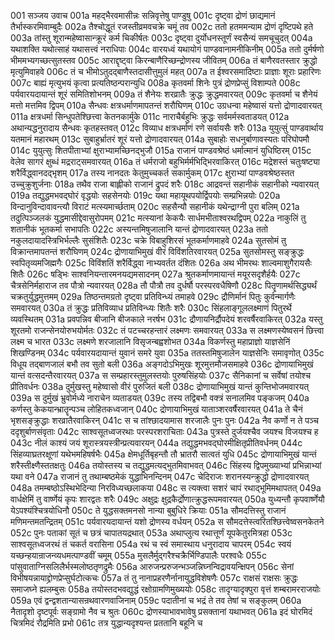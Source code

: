 001  सञ्जय उवाच
001a महद्भैरवमासीन्नः सन्निवृत्तेषु पाण्डुषु
001c दृष्ट्वा द्रोणं छाद्यमानं तैर्भास्करमिवाम्बुदैः
002a तैश्चोद्धूतं रजस्तीव्रमवचक्रे चमूं तव
002c ततो हतममन्याम द्रोणं दृष्टिपथे हते
003a तांस्तु शूरान्महेष्वासान्क्रूरं कर्म चिकीर्षतः
003c दृष्ट्वा दुर्योधनस्तूर्णं स्वसैन्यं समचूचुदत्
004a यथाशक्ति यथोत्साहं यथासत्त्वं नराधिपाः
004c वारयध्वं यथायोगं पाण्डवानामनीकिनीम्
005a ततो दुर्मर्षणो भीममभ्यगच्छत्सुतस्तव
005c आराद्दृष्ट्वा किरन्बाणैरिच्छन्द्रोणस्य जीवितम्
006a तं बाणैरवतस्तार क्रुद्धो मृत्युमिवाहवे
006c तं च भीमोऽतुदद्बाणैस्तदासीत्तुमुलं महत्
007a त ईश्वरसमादिष्टाः प्राज्ञाः शूराः प्रहारिणः
007c बाह्यं मृत्युभयं कृत्वा प्रत्यतिष्ठन्परान्युधि
008a कृतवर्मा शिनेः पुत्रं द्रोणप्रेप्सुं विशाम्पते
008c पर्यवारयदायान्तं शूरं समितिशोभनम्
009a तं शैनेयः शरव्रातैः क्रुद्धः क्रुद्धमवारयत्
009c कृतवर्मा च शैनेयं मत्तो मत्तमिव द्विपम्
010a सैन्धवः क्षत्रधर्माणमापतन्तं शरौघिणम्
010c उग्रधन्वा महेष्वासं यत्तो द्रोणादवारयत्
011a क्षत्रधर्मा सिन्धुपतेश्छित्त्वा केतनकार्मुके
011c नाराचैर्बहुभिः क्रुद्धः सर्वमर्मस्वताडयत्
012a अथान्यद्धनुरादाय सैन्धवः कृतहस्तवत्
012c विव्याध क्षत्रधर्माणं रणे सर्वायसैः शरैः
013a युयुत्सुं पाण्डवार्थाय यतमानं महारथम्
013c सुबाहुर्भ्रातरं शूरं यत्तो द्रोणादवारयत्
014a सुबाहोः सधनुर्बाणावस्यतः परिघोपमौ
014c युयुत्सुः शितपीताभ्यां क्षुराभ्यामच्छिनद्भुजौ
015a राजानं पाण्डवश्रेष्ठं धर्मात्मानं युधिष्ठिरम्
015c वेलेव सागरं क्षुब्धं मद्रराट्समवारयत्
016a तं धर्मराजो बहुभिर्मर्मभिद्भिरवाकिरत्
016c मद्रेशस्तं चतुःषष्ट्या शरैर्विद्ध्वानदद्भृशम्
017a तस्य नानदतः केतुमुच्चकर्त सकार्मुकम्
017c क्षुराभ्यां पाण्डवश्रेष्ठस्तत उच्चुक्रुशुर्जनाः
018a तथैव राजा बाह्लीको राजानं द्रुपदं शरैः
018c आद्रवन्तं सहानीकं सहानीको न्यवारयत्
019a तद्युद्धमभवद्घोरं वृद्धयोः सहसेनयोः
019c यथा महायूथपयोर्द्विपयोः सम्प्रभिन्नयोः
020a विन्दानुविन्दावावन्त्यौ विराटं मत्स्यमार्च्छताम्
020c सहसैन्यौ सहानीकं यथेन्द्राग्नी पुरा बलिम्
021a तदुत्पिञ्जलकं युद्धमासीद्देवासुरोपमम्
021c मत्स्यानां केकयैः सार्धमभीताश्वरथद्विपम्
022a नाकुलिं तु शतानीकं भूतकर्मा सभापतिः
022c अस्यन्तमिषुजालानि यान्तं द्रोणादवारयत्
023a ततो नकुलदायादस्त्रिभिर्भल्लैः सुसंशितैः
023c चक्रे विबाहुशिरसं भूतकर्माणमाहवे
024a सुतसोमं तु विक्रान्तमापतन्तं शरौघिणम्
024c द्रोणायाभिमुखं वीरं विविंशतिरवारयत्
025a सुतसोमस्तु सङ्क्रुद्धः स्वपितृव्यमजिह्मगैः
025c विविंशतिं शरैर्विद्ध्वा नाभ्यवर्तत दंशितः
026a अथ भीमरथः शाल्वमाशुगैरायसैः शितैः
026c षड्भिः साश्वनियन्तारमनयद्यमसादनम्
027a श्रुतकर्माणमायान्तं मयूरसदृशैर्हयैः
027c चैत्रसेनिर्महाराज तव पौत्रो न्यवारयत्
028a तौ पौत्रौ तव दुर्धर्षौ परस्परवधैषिणौ
028c पितॄणामर्थसिद्ध्यर्थं चक्रतुर्युद्धमुत्तमम्
029a तिष्ठन्तमग्रतो दृष्ट्वा प्रतिविन्ध्यं तमाहवे
029c द्रौणिर्मानं पितुः कुर्वन्मार्गणैः समवारयत्
030a तं क्रुद्धः प्रतिविव्याध प्रतिविन्ध्यः शितैः शरैः
030c सिंहलाङ्गूललक्ष्माणं पितुरर्थे व्यवस्थितम्
031a प्रवपन्निव बीजानि बीजकाले नरर्षभ
031c द्रौणायनिर्द्रौपदेयं शरवर्षैरवाकिरत्
032a यस्तु शूरतमो राजन्सेनयोरुभयोर्मतः
032c तं पटच्चरहन्तारं लक्ष्मणः समवारयत्
033a स लक्ष्मणस्येष्वसनं छित्त्वा लक्ष्म च भारत
033c लक्ष्मणे शरजालानि विसृजन्बह्वशोभत
034a विकर्णस्तु महाप्राज्ञो याज्ञसेनिं शिखण्डिनम्
034c पर्यवारयदायान्तं युवानं समरे युवा
035a ततस्तमिषुजालेन याज्ञसेनिः समावृणोत्
035c विधूय तद्बाणजालं बभौ तव सुतो बली
036a अङ्गदोऽभिमुखः शूरमुत्तमौजसमाहवे
036c द्रोणायाभिमुखं यान्तं वत्सदन्तैरवारयत्
037a स सम्प्रहारस्तुमुलस्तयोः पुरुषसिंहयोः
037c सैनिकानां च सर्वेषां तयोश्च प्रीतिवर्धनः
038a दुर्मुखस्तु महेष्वासो वीरं पुरुजितं बली
038c द्रोणायाभिमुखं यान्तं कुन्तिभोजमवारयत्
039a स दुर्मुखं भ्रुवोर्मध्ये नाराचेन व्यताडयत्
039c तस्य तद्विबभौ वक्त्रं सनालमिव पङ्कजम्
040a कर्णस्तु केकयान्भ्रातॄन्पञ्च लोहितकध्वजान्
040c द्रोणायाभिमुखं याताञ्शरवर्षैरवारयत्
041a ते चैनं भृशसङ्क्रुद्धाः शरव्रातैरवाकिरन्
041c स च तांश्छादयामास शरजालैः पुनः पुनः
042a नैव कर्णो न ते पञ्च ददृशुर्बाणसंवृताः
042c साश्वसूतध्वजरथाः परस्परशराचिताः
043a पुत्रस्ते दुर्जयश्चैव जयश्च विजयश्च ह
043c नीलं काश्यं जयं शूरास्त्रयस्त्रीन्प्रत्यवारयन्
044a तद्युद्धमभवद्घोरमीक्षितृप्रीतिवर्धनम्
044c सिंहव्याघ्रतरक्षूणां यथेभमहिषर्षभैः
045a क्षेमधूर्तिबृहन्तौ तौ भ्रातरौ सात्वतं युधि
045c द्रोणायाभिमुखं यान्तं शरैस्तीक्ष्णैस्ततक्षतुः
046a तयोस्तस्य च तद्युद्धमत्यद्भुतमिवाभवत्
046c सिंहस्य द्विपमुख्याभ्यां प्रभिन्नाभ्यां यथा वने
047a राजानं तु तथाम्बष्ठमेकं युद्धाभिनन्दिनम्
047c चेदिराजः शरानस्यन्क्रुद्धो द्रोणादवारयत्
048a तमम्बष्ठोऽस्थिभेदिन्या निरविध्यच्छलाकया
048c स त्यक्त्वा सशरं चापं रथाद्भूमिमथापतत्
049a वार्धक्षेमिं तु वार्ष्णेयं कृपः शारद्वतः शरैः
049c अक्षुद्रः क्षुद्रकैर्द्रोणात्क्रुद्धरूपमवारयत्
050a युध्यन्तौ कृपवार्ष्णेयौ येऽपश्यंश्चित्रयोधिनौ
050c ते युद्धसक्तमनसो नान्या बुबुधिरे क्रियाः
051a सौमदत्तिस्तु राजानं मणिमन्तमतन्द्रितम्
051c पर्यवारयदायान्तं यशो द्रोणस्य वर्धयन्
052a स सौमदत्तेस्त्वरितश्छित्त्वेष्वसनकेतने
052c पुनः पताकां सूतं च छत्रं चापातयद्रथात्
053a अथाप्लुत्य रथात्तूर्णं यूपकेतुरमित्रहा
053c साश्वसूतध्वजरथं तं चकर्त वरासिना
054a रथं च स्वं समास्थाय धनुरादाय चापरम्
054c स्वयं यच्छन्हयान्राजन्व्यधमत्पाण्डवीं चमूम्
055a मुसलैर्मुद्गरैश्चक्रैर्भिण्डिपालैः परश्वधैः
055c पांसुवाताग्निसलिलैर्भस्मलोष्ठतृणद्रुमैः
056a आरुजन्प्ररुजन्भञ्जन्निघ्नन्विद्रावयन्क्षिपन्
056c सेनां विभीषयन्नायाद्द्रोणप्रेप्सुर्घटोत्कचः
057a तं तु नानाप्रहरणैर्नानायुद्धविशेषणैः
057c राक्षसं राक्षसः क्रुद्धः समाजघ्ने ह्यलम्बुसः
058a तयोस्तदभवद्युद्धं रक्षोग्रामणिमुख्ययोः
058c तादृग्यादृक्पुरा वृत्तं शम्बरामरराजयोः
059a एवं द्वन्द्वशतान्यासन्रथवारणवाजिनाम्
059c पदातीनां च भद्रं ते तव तेषां च सङ्कुलम्
060a नैतादृशो दृष्टपूर्वः सङ्ग्रामो नैव च श्रुतः
060c द्रोणस्याभावभावेषु प्रसक्तानां यथाभवत्
061a इदं घोरमिदं चित्रमिदं रौद्रमिति प्रभो
061c तत्र युद्धान्यदृश्यन्त प्रततानि बहूनि च

